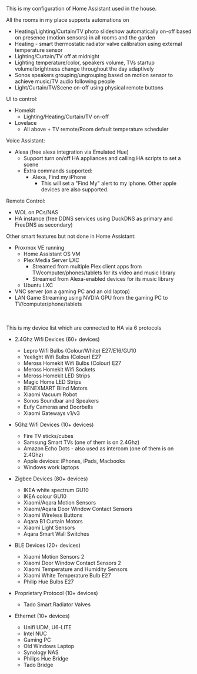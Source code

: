 This is my configuration of Home Assistant used in the house. 

All the rooms in my place supports automations on
- Heating/Lighting/Curtain/TV photo slideshow automatically on-off based on presence (motion sensors) in all rooms and the garden
- Heating - smart thermostatic radiator valve calibration using external temperature sensor
- Lighting/Curtain/TV off at midnight
- Lighting temperature/color, speakers volume, TVs startup volume/brightness change throughout the day adaptively
- Sonos speakers grouping/ungrouping based on motion sensor to achieve music/TV audio following people 
- Light/Curtain/TV/Scene on-off using physical remote buttons

UI to control:
- Homekit
  - Lighting/Heating/Curtain/TV on-off
- Lovelace 
  - All above + TV remote/Room default temperature scheduler
  
Voice Assistant:
- Alexa (free alexa integration via Emulated Hue)
  - Support turn on/off HA appliances and calling HA scripts to set a scene
  - Extra commands supported:
    - Alexa, Find my iPhone
      - This will set a "Find My" alert to my iphone. Other apple devices are also supported.

Remote Control:
- WOL on PCs/NAS
- HA instance (free DDNS services using DuckDNS as primary and FreeDNS as secondary)


Other smart features but not done in Home Assistant:
- Proxmox VE running
  - Home Assistant OS VM
  - Plex Media Server LXC
    - Streamed from multiple Plex client apps from TV/computer/phones/tablets for its video and music library
    - Streamed from Alexa-enabled devices for its music library
  - Ubuntu LXC
- VNC server (on a gaming PC and an old laptop)
- LAN Game Streaming using NVDIA GPU from the gaming PC to TV/computer/phone/tablets

<br><br>
This is my device list which are connected to HA via 6 protocols 

- 2.4Ghz Wifi Devices (60+ devices)
  - Lepro Wifi Bulbs (Colour/White) E27/E16/GU10
  - Yeelight Wifi Bulbs (Colour) E27
  - Meross Homekit Wifi Bulbs (Colour) E27
  - Meross Homekit Wifi Sockets
  - Meross Homekit LED Strips 
  - Magic Home LED Strips 
  - BENEXMART Blind Motors
  - Xiaomi Vacuum Robot 
  - Sonos Soundbar and Speakers
  - Eufy Cameras and Doorbells
  - Xiaomi Gateways v1/v3

- 5Ghz Wifi Devices (10+ devices)
  - Fire TV sticks/cubes
  - Samsung Smart TVs (one of them is on 2.4Ghz)
  - Amazon Echo Dots - also used as intercom (one of them is on 2.4Ghz)
  - Apple devices: iPhones, iPads, Macbooks
  - Windows work laptops

- Zigbee Devices (80+ devices)
  - IKEA white spectrum GU10 
  - IKEA colour GU10 
  - Xiaomi/Aqara Motion Sensors
  - Xiaomi/Aqara Door Window Contact Sensors
  - Xiaomi Wireless Buttons
  - Aqara B1 Curtain Motors
  - Xiaomi Light Sensors
  - Aqara Smart Wall Switches

- BLE Devices (20+ devices)
  - Xiaomi Motion Sensors 2
  - Xiaomi Door Window Contact Sensors 2
  - Xiaomi Temperature and Humidity Sensors
  - Xiaomi White Temperature Bulb E27
  - Philip Hue Bulbs E27
  
- Proprietary Protocol (10+ devices)
  - Tado Smart Radiator Valves

- Ethernet (10+ devices)
  - Unifi UDM, U6-LITE
  - Intel NUC
  - Gaming PC
  - Old Windows Laptop
  - Synology NAS 
  - Philips Hue Bridge
  - Tado Bridge
  
